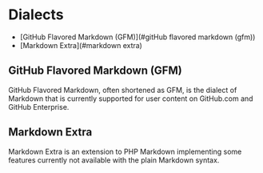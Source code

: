 # Dialects
* [GitHub Flavored Markdown (GFM)](#gitHub flavored markdown (gfm))
* [Markdown Extra](#markdown extra)


## GitHub Flavored Markdown (GFM)
GitHub Flavored Markdown, often shortened as GFM, is the dialect of Markdown that is currently supported for user content on GitHub.com and GitHub Enterprise.  


## Markdown Extra
Markdown Extra is an extension to PHP Markdown implementing some features currently not available with the plain Markdown syntax.
